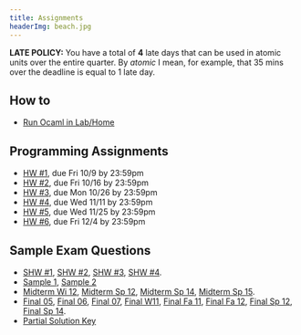```yaml
---
title: Assignments
headerImg: beach.jpg
---
```


**LATE POLICY:** You have a total of **4** late days that can be used in
atomic units over the entire quarter. By *atomic* I mean, for example, that
35 mins over the deadline is equal to 1 late day.

## How to

- [Run Ocaml in Lab/Home](homeworks/info_ocaml.html)

## Programming Assignments

- [HW #1](homeworks/hw1.html), due Fri 10/9  by 23:59pm
- [HW #2](homeworks/hw2.html), due Fri 10/16 by 23:59pm
- [HW #3](homeworks/hw3.html), due Mon 10/26 by 23:59pm
- [HW #4](homeworks/hw4.html), due Wed 11/11 by 23:59pm
- [HW #5](homeworks/hw5.html), due Wed 11/25 by 23:59pm
- [HW #6](homeworks/hw6.html), due Fri 12/4 by 23:59pm


## Sample Exam Questions

- [SHW #1](static/shw1.html),
  [SHW #2](static/shw2.html),
  [SHW #3](static/shw3.html),
  [SHW #4](static/shw4.html).
- [Sample 1](static/practice/sample-questions1-scala.txt),
  [Sample 2](static/practice/sample-questions2.html)
- [Midterm Wi 12](static/practice/midterm-wi12.pdf),
  [Midterm Sp 12](static/practice/midterm-sp12.pdf),
  [Midterm Sp 14](static/practice/midterm-sp14.pdf),
  [Midterm Sp 15](static/practice/midterm-sp15.pdf).
- [Final 05](static/practice/sample-final05.pdf),
  [Final 06](static/practice/sample-final06.pdf),
  [Final 07](static/practice/sample-final07.pdf),
  [Final W11](static/practice/final-wi11.pdf),
  [Final Fa 11](static/practice/final-fa11.pdf),
  [Final Fa 12](static/practice/final-fa12.pdf),
  [Final Sp 12](static/practice/final-sp12.pdf),
  [Final Sp 14](static/practice/final-sp14.pdf).
- [Partial Solution Key](homeworks/solutions.html)
